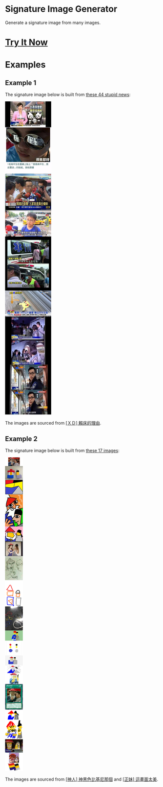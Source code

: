 # Signature Image Generator

Generate a signature image from many images.

# [Try It Now](https://gocreating.github.io/signature-image-generator/)

# Examples

## Example 1

The signature image below is built from [these 44 stupid news](https://github.com/gocreating/signature-image-generator/tree/master/examples/stupid-news):

![](./examples/stupid-news/signature.jpg)

The images are  sourced from [[ＸＤ] 賴床的理由](https://www.ptt.cc/bbs/joke/M.1501078132.A.759.html).

## Example 2

The signature image below is built from [these 17 images](https://github.com/gocreating/signature-image-generator/tree/master/examples/bau-tou):

![](./examples/bau-tou/signature.jpg)

The images are  sourced from [[神人] 神黑色比基尼那個](https://www.ptt.cc/bbs/Beauty/M.1523627509.A.686.html) and [[正妹] 這畫面太美](https://www.ptt.cc/bbs/Beauty/M.1524927171.A.F75.html).
